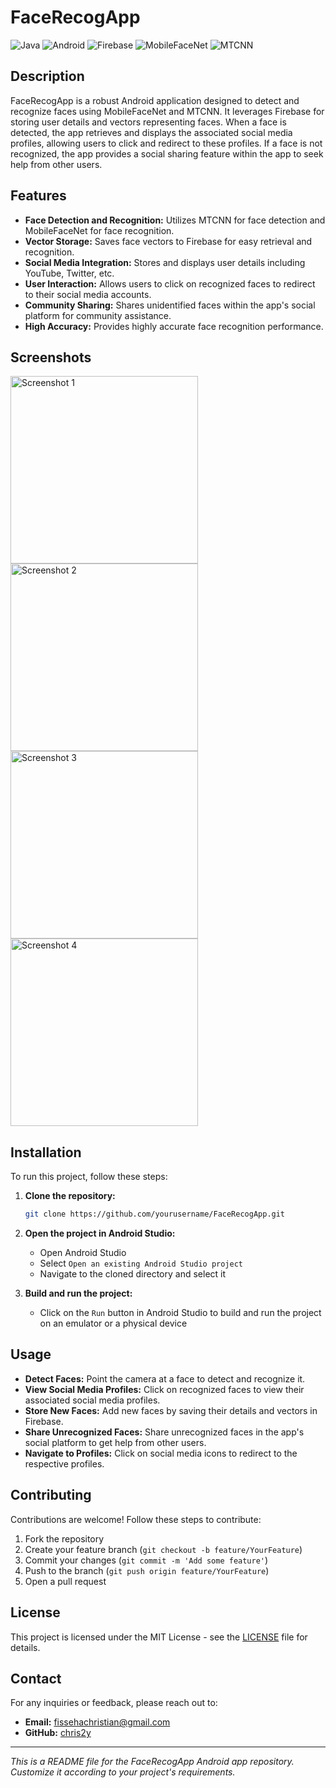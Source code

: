 # FaceRecogApp

![Java](https://img.shields.io/badge/Java-ED8B00?style=for-the-badge&logo=java&logoColor=white)
![Android](https://img.shields.io/badge/Android-3DDC84?style=for-the-badge&logo=android&logoColor=white)
![Firebase](https://img.shields.io/badge/Firebase-FFCA28?style=for-the-badge&logo=firebase&logoColor=white)
![MobileFaceNet](https://img.shields.io/badge/MobileFaceNet-FF5722?style=for-the-badge&logo=none&logoColor=white)
![MTCNN](https://img.shields.io/badge/MTCNN-607D8B?style=for-the-badge&logo=none&logoColor=white)

## Description

FaceRecogApp is a robust Android application designed to detect and recognize faces using MobileFaceNet and MTCNN. It leverages Firebase for storing user details and vectors representing faces. When a face is detected, the app retrieves and displays the associated social media profiles, allowing users to click and redirect to these profiles. If a face is not recognized, the app provides a social sharing feature within the app to seek help from other users.

## Features

- **Face Detection and Recognition:** Utilizes MTCNN for face detection and MobileFaceNet for face recognition.
- **Vector Storage:** Saves face vectors to Firebase for easy retrieval and recognition.
- **Social Media Integration:** Stores and displays user details including YouTube, Twitter, etc.
- **User Interaction:** Allows users to click on recognized faces to redirect to their social media accounts.
- **Community Sharing:** Shares unidentified faces within the app's social platform for community assistance.
- **High Accuracy:** Provides highly accurate face recognition performance.

## Screenshots

<img src="https://github.com/chris2y/Face-Recognition-and-Detection-Android-App-Mobile-Face-Net-and-MTCNN/assets/105220772/610c6100-9c1b-4361-9bf7-2c480ab82c4c" alt="Screenshot 1" width="300"/>
<img src="https://github.com/chris2y/Face-Recognition-and-Detection-Android-App-Mobile-Face-Net-and-MTCNN/assets/105220772/31460247-b0ff-4729-9802-536b60d5c707" alt="Screenshot 2" width="300"/>
<img src="https://github.com/chris2y/Face-Recognition-and-Detection-Android-App-Mobile-Face-Net-and-MTCNN/assets/105220772/dadd78c1-45b8-44b2-acca-d98ef2cdfeec" alt="Screenshot 3" width="300"/>
<img src="https://github.com/chris2y/Face-Recognition-and-Detection-Android-App-Mobile-Face-Net-and-MTCNN/assets/105220772/6ea5d9d4-50a6-4e83-acc8-9c38d55b8941" alt="Screenshot 4" width="300"/>

## Installation

To run this project, follow these steps:

1. **Clone the repository:**

    ```sh
    git clone https://github.com/yourusername/FaceRecogApp.git
    ```

2. **Open the project in Android Studio:**

    - Open Android Studio
    - Select `Open an existing Android Studio project`
    - Navigate to the cloned directory and select it

3. **Build and run the project:**

    - Click on the `Run` button in Android Studio to build and run the project on an emulator or a physical device

## Usage

- **Detect Faces:** Point the camera at a face to detect and recognize it.
- **View Social Media Profiles:** Click on recognized faces to view their associated social media profiles.
- **Store New Faces:** Add new faces by saving their details and vectors in Firebase.
- **Share Unrecognized Faces:** Share unrecognized faces in the app's social platform to get help from other users.
- **Navigate to Profiles:** Click on social media icons to redirect to the respective profiles.

## Contributing

Contributions are welcome! Follow these steps to contribute:

1. Fork the repository
2. Create your feature branch (`git checkout -b feature/YourFeature`)
3. Commit your changes (`git commit -m 'Add some feature'`)
4. Push to the branch (`git push origin feature/YourFeature`)
5. Open a pull request

## License

This project is licensed under the MIT License - see the [LICENSE](LICENSE) file for details.

## Contact

For any inquiries or feedback, please reach out to:

- **Email:** fissehachristian@gmail.com
- **GitHub:** [chris2y](https://github.com/chris2y)

---

*This is a README file for the FaceRecogApp Android app repository. Customize it according to your project's requirements.*
